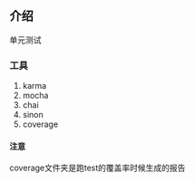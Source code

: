 介绍
---
单元测试

### 工具
1. karma
2. mocha
3. chai
4. sinon
5. coverage

#### 注意
coverage文件夹是跑test的覆盖率时候生成的报告